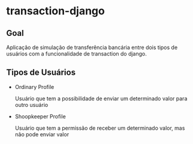 # transaction-django


## Goal

Aplicação de simulação de transferência bancária entre dois tipos de usuários com a funcionalidade de transaction do django.

## Tipos de Usuários

- Ordinary Profile 

  Usuário que tem a possibilidade de enviar um determinado valor para outro usuário
  
- Shoopkeeper Profile

  Usuário que tem a permissão de receber um determinado valor, mas não pode enviar valor
